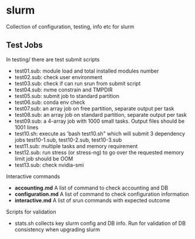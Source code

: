 # slurm

Collection of configuration, testing, info etc for slurm

## Test Jobs
 
In testing/ there are test submit scripts 

- test01.sub: module load and total installed modules number
- test02.sub: check user environment
- test03.sub: check if can run srun from submit script
- test04.sub: nvme constrain and TMPDIR
- test05.sub: submit job to standard partition
- test06.sub: conda env check
- test07.sub: an array job on free partition, separate output per task
- test08.sub: an array job on standard partition, separate output per task
- test09.sub: a 4-array job with 1000 small tasks. Output files should be 1001 lines
- test10.sh: execute as 'bash test10.sh" which will submit 3 dependency jobs
             test10-1.sub, test10-2.sub, test10-3.sub
- test11.sub: multiple tasks and memory requirement
- test12.sub: run stress (or stress-ng) to go over the requested memory limit 
              job should be OOM 
- test13.sub: check nvidia-smi  

Interactive commands 

- **accounting.md** A list of command to check accounting  and DB
- **configuration.md** A list of command to check configuration information
- **interactive.md** A list of srun commands with expected outcome

Scripts for validation

- stats.sh  collects key slurm config and DB info. 
  Run for validation of DB consistency when upgrading slurm 
